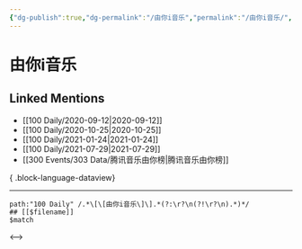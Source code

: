 ```yaml
---
{"dg-publish":true,"dg-permalink":"/由你i音乐","permalink":"/由你i音乐/","created":"2023-04-07T13:51:29.000+08:00","updated":"2023-08-24T19:44:16.144+08:00"}
---
```


# 由你i音乐

## Linked Mentions
- [[100 Daily/2020-09-12\|2020-09-12]]
- [[100 Daily/2020-10-25\|2020-10-25]]
- [[100 Daily/2021-01-24\|2021-01-24]]
- [[100 Daily/2021-07-29\|2021-07-29]]
- [[300 Events/303 Data/腾讯音乐由你榜\|腾讯音乐由你榜]]

{ .block-language-dataview}

---

```expander
path:"100 Daily" /.*\[\[由你i音乐\]\].*(?:\r?\n(?!\r?\n).*)*/
## [[$filename]]
$match
```

<-->